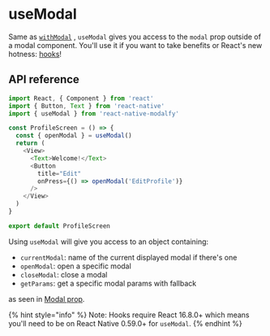 # useModal

Same as [`withModal`](with-modal.md) , `useModal` gives you access to the `modal` prop outside of a modal component. You'll use it if you want to take benefits or React's new hotness: [hooks](https://reactjs.org/blog/2019/02/06/react-v16.8.0.html)!

## API reference

```javascript
import React, { Component } from 'react'
import { Button, Text } from 'react-native'
import { useModal } from 'react-native-modalfy'

const ProfileScreen = () => {
  const { openModal } = useModal()
  return (
    <View>
      <Text>Welcome!</Text>
      <Button
        title="Edit"
        onPress={() => openModal('EditProfile')}
      />
    </View>
  )
}

export default ProfileScreen
```

Using `useModal` will give you access to an object containing:

* `currentModal`: name of the current displayed modal if there's one
* `openModal`: open a specific modal
* `closeModal`: close a modal
* `getParams`: get a specific modal params with fallback

as seen in [Modal prop](modal-prop.md#api-reference).

{% hint style="info" %}
Note: Hooks require React 16.8.0+ which means you'll need to be on React Native 0.59.0+ for `useModal`.
{% endhint %}

